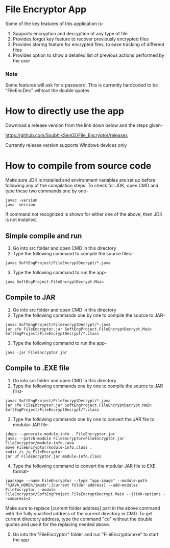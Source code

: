 # File Encryptor App
Some of the key features of this application is-
1. Supports encryption and decryption of any type of file
2. Provides forgot key feature to recover previously encrypted files
3. Provides storing feature for encrypted files, to ease tracking of different files
4. Provides option to show a detailed list of previous actions performed by the user

### Note
Some features will ask for a password. This is currently hardcoded to be "FileEncDec" wihtout the double quotes.

# How to directly use the app
Download a release version from the link down below and the steps given-

https://github.com/SoubhikSen02/File_Encryptor/releases

Currently release version supports Windows devices only

# How to compile from source code
Make sure JDK is installed and environment variables are set up before following any of the compilation steps. To check for JDK, open CMD and type these two commands one by one-
```
javac -version
java -version
```
If command not recognized is shown for either one of the above, then JDK is not installed.

## Simple compile and run
1. Go into src folder and open CMD in this directory
2. Type the following command to compile the source files-
```
javac SoftEngProject/FileEncryptDecrypt/*.java
```
3. Type the following command to run the app-
```
java SoftEngProject.FileEncryptDecrypt.Main
```

## Compile to JAR
1. Go into src folder and open CMD in this directory
2. Type the following commands one by one to compile the source to JAR-
```
javac SoftEngProject/FileEncryptDecrypt/*.java
jar cfe FileEncryptor.jar SoftEngProject.FileEncryptDecrypt.Main SoftEngProject/FileEncryptDecrypt/*.class
```
3. Type the following command to run the app-
```
java -jar FileEncryptor.jar
```

## Compile to .EXE file
1. Go into src folder and open CMD in this directory
2. Type the following commands one by one to compile the source to JAR first-
```
javac SoftEngProject/FileEncryptDecrypt/*.java
jar cfe FileEncryptor.jar SoftEngProject.FileEncryptDecrypt.Main SoftEngProject/FileEncryptDecrypt/*.class
```
3. Type the following commands one by one to convert the JAR file to modular JAR file-
```
jdeps --generate-module-info . FileEncryptor.jar
javac --patch-module FileEncryptor=FileEncryptor.jar FileEncryptor/module-info.java
move FileEncryptor/module-info.class .
rmdir /s /q FileEncryptor
jar uf FileEncryptor.jar module-info.class
```
4. Type the following command to convert the modular JAR file to EXE format-
```
jpackage --name FileEncryptor --type "app-image" --module-path "%JAVA_HOME%/jmods";[current folder address] --add-modules FileEncryptor --module FileEncryptor/SoftEngProject.FileEncryptDecrypt.Main --jlink-options --compress=2
```
Make sure to replace [current folder address] part in the above command with the fully qualified address of the current directory in CMD. To get current directory address, type the command "cd" without the double quotes and use it for the replacing needed above.

5. Go into the "FileEncryptor" folder and run "FileEncryptor.exe" to start the app
